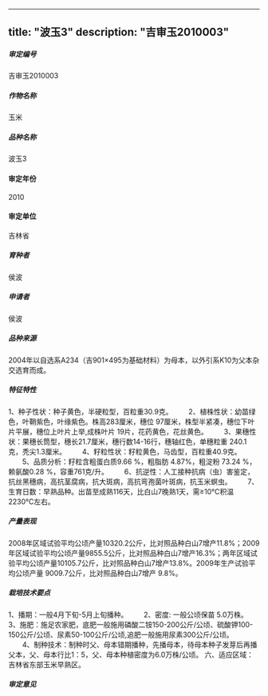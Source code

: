 
---
title: "波玉3"
description: "吉审玉2010003"
---
##### 审定编号 
吉审玉2010003

##### 作物名称
玉米

##### 品种名称
波玉3

#### 审定年份
2010	

#### 审定单位
吉林省

##### 育种者
侯波

##### 申请者
侯波

##### 品种来源
2004年以自选系A234（吉901×495为基础材料）为母本，以外引系K10为父本杂交选育而成。

##### 特征特性
1、种子性状：种子黄色，半硬粒型，百粒重30.9克。
　　2、植株性状：幼苗绿色，叶鞘紫色，叶缘紫色。株高283厘米，穗位 97厘米，株型半紧凑，穗位下叶片平展，穗位上叶片上举,成株叶片 19片，花药黄色，花丝黄色。
　　3、果穗性状：果穗长筒型，穗长21.7厘米，穗行数14-16行，穗轴红色，单穗粒重 240.1克，秃尖1.3厘米。
　　4、籽粒性状：籽粒黄色，马齿型，百粒重40.9克。 
　　5、品质分析：籽粒含粗蛋白质9.66 %，粗脂肪 4.87%，粗淀粉  73.24 %，赖氨酸0.28 %，容重761克/升。
　　6、抗逆性：人工接种抗病（虫）害鉴定，抗丝黑穗病，高抗茎腐病，抗大斑病，高抗弯孢菌叶斑病，抗玉米螟虫。
　　7、生育日数：早熟品种。出苗至成熟116天，比白山7晚熟1天，需≥10℃积温 2230℃左右。


##### 产量表现
2008年区域试验平均公顷产量10320.2公斤，比对照品种白山7增产11.8%；2009年区域试验平均公顷产量9855.5公斤，比对照品种白山7增产16.3%；两年区域试验平均公顷产量10105.7公斤，比对照品种白山7增产13.8%。2009年生产试验平均公顷产量 9009.7公斤，比对照品种白山7增产 9.8%。

##### 栽培技术要点
1、播期：一般4月下旬-5月上旬播种。
　　2、密度: 一般公顷保苗 5.0万株。
    3、施肥：施足农家肥，底肥一般施用磷酸二铵150-200公斤/公顷、硫酸钾100-150公斤/公顷、尿素50-100公斤/公顷,追肥一般施用尿素300公斤/公顷。
　　4、制种技术：制种时父、母本错期播种，先播母本，待母本种子发芽后再播父本，父、母本行比1：5，父、母本种植密度为6.0万株/公顷。
六、适应区域：吉林省东部玉米早熟区。


##### 审定意见




